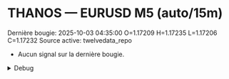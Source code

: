 # THANOS — EURUSD M5 (auto/15m)
Dernière bougie: 2025-10-03 04:35:00  O=1.17209  H=1.17235  L=1.17206  C=1.17232
Source active: twelvedata_repo

- Aucun signal sur la dernière bougie.

<details><summary>Debug</summary>

- TD_API_KEY manquant.

</details>